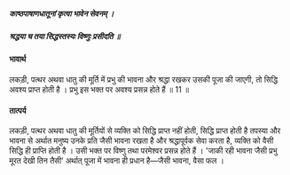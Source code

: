 ##### काष्ठपाषाणधातूनां कृत्वा भावेन सेवनम् ।
##### श्रद्धया च तया सिद्धस्तस्यः विष्णुः प्रसीदति ॥

#### भावार्थ

लकड़ी, पत्थर अथवा धातु की मूर्ति में प्रभु की भावना और श्रद्धा रखकर उसकी पूजा की जाएगी, तो सिद्धि अवश्य प्राप्त होती है । प्रभु इस भक्त पर अवश्य प्रसन्न होते हैं ॥ 11 ॥

#### तात्पर्य

लकड़ी, पत्थर अथवा धातु की मूर्तियों से व्यक्ति को सिद्धि प्राप्त नहीं होती, सिद्धि प्राप्त होती है तपस्या और भावना से अर्थात मनुष्य उनके प्रति जैसी भावना रखता है और श्रद्धापूर्वक सेवा करता है, व्यक्ति को वैसी सिद्धि ही प्राप्ति होती है । उसी भक्त पर विष्णु तथा परमेश्वर प्रसन्न होते हैं । 'जाकी रही भावना जैसी प्रभु मूरत देखी तिन तैसी' अर्थात् पूजा में भावना ही प्रधान है—जैसी भावना, वैसा फल ।